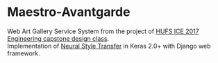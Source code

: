 # Maestro-Avantgarde
Web Art Gallery Service System from the project of [HUFS ICE 2017 Engineering capstone design class](http://mclab.hufs.ac.kr/wiki/Lectures/CAP/2017/Results/Team_Avante_Garde). </br>
Implementation of [Neural Style Transfer](https://arxiv.org/abs/1508.06576) in Keras 2.0+ with Django web framework.
 

